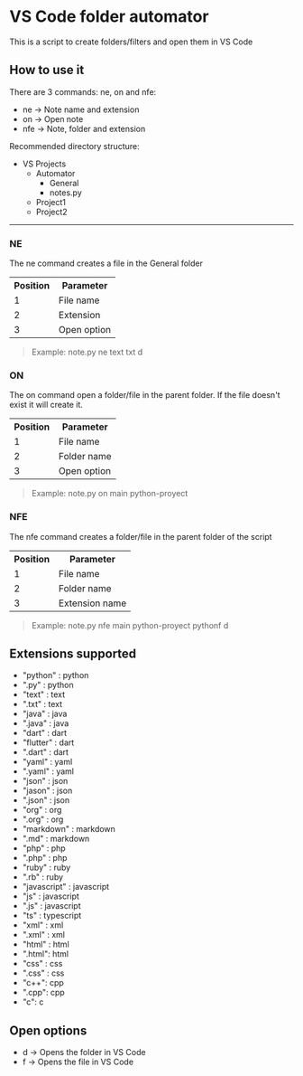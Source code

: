 # VS Code folder automator

This is a script to create folders/filters and open them in VS Code 


## How to use it

There are 3 commands: ne, on and nfe:
- ne -> Note name and extension
- on -> Open note
- nfe -> Note, folder and extension

Recommended directory structure:


* VS Projects
    * Automator
        * General
        * notes.py
    * Project1
    * Project2

_________________

### NE

The ne command creates a file in the General folder

<html>
    <table>
        <tr>
            <th>Position</th>
            <th>Parameter</th>
        </tr>
        <tr>
            <td>1</td>
            <td>File name</td>
        </tr>
        <tr>
            <td>2</td>
            <td>Extension</td>
        </tr>
        <tr>
            <td>3</td>
            <td>Open option</td>
        </tr>
    </table>
</html>

>Example: note.py ne text txt d

                
    

### ON

The on command open a folder/file in the parent folder. If the file doesn't exist it will create it. 


<html>
    <table>
        <tr>
            <th>Position</th>
            <th>Parameter</th>
        </tr>
        <tr>
            <td>1</td>
            <td>File name</td>
        </tr>
        <tr>
            <td>2</td>
            <td>Folder name</td>
        </tr>
        <tr>
            <td>3</td>
            <td>Open option</td>
        </tr>
    </table>
</html>

>Example: note.py on main python-proyect



### NFE

The nfe command creates a folder/file in the parent folder of the script 

<html>
    <table>
        <tr>
            <th>Position</th>
            <th>Parameter</th>
        </tr>
        <tr>
            <td>1</td>
            <td>File name</td>
        </tr>
        <tr>
            <td>2</td>
            <td>Folder name</td>
        </tr>
        <tr>
            <td>3</td>
            <td>Extension name</td>
        </tr>
    </table>
</html>

>Example: note.py nfe main python-proyect pythonf d



## Extensions supported

- "python" : python
- ".py" : python
- "text" : text
- ".txt" : text
- "java" : java
- ".java" : java
- "dart" : dart
- "flutter" : dart
- ".dart" : dart
- "yaml" : yaml
- ".yaml" : yaml
- "json" : json
- "jason" : json
- ".json" : json
- "org" : org
- ".org" : org
- "markdown" : markdown
- ".md" : markdown
- "php" : php
- ".php" : php
- "ruby" : ruby
- ".rb" : ruby
- "javascript" : javascript
- "js" : javascript
- ".js" : javascript
- "ts" : typescript
- "xml" : xml
- ".xml" : xml
- "html" : html
- ".html": html
- "css" : css
- ".css" : css
- "c++": cpp
- ".cpp": cpp
- "c": c


## Open options

- d -> Opens the folder in VS Code 
- f -> Opens the file in VS Code